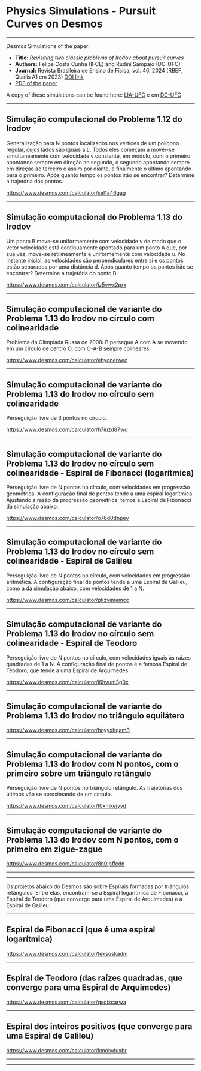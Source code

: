 # Physics Simulations - Pursuit Curves on Desmos

<hr>
Desmos Simulations of the paper:
<ul>
<li><b>Title:</b> <i>Revisiting two classic problems of Irodov about pursuit curves</i></li>
<li><b>Authors:</b> Felipe Costa Cunha (IFCE) and Rudini Sampaio (DC-UFC)</li>
<li><b>Journal:</b> Revista Brasileira de Ensino de Física, vol. 46, 2024 (RBEF, Qualis A1 em 2023) <a href="http://dx.doi.org/10.1590/1806-9126-rbef-2023-0307">DOI link</a></li>
<li><a href="irodov.pdf">PDF of the paper</a></li>
</ul>

A copy of these simulations can be found here: [LIA-UFC](http://www.lia.ufc.br/~rudini/publ/irodov.htm) e em [DC-UFC](http://sites.dc.ufc.br/~rudini/publ/irodov.htm)


<hr>
<H2>Simulação computacional do Problema 1.12 do Irodov</H2>
Generalização para N pontos localizados nos vértices de um polígono regular, cujos lados são iguais a L.
Todos eles começam a mover-se simultaneamente com velocidade v constante, em módulo, com o primeiro apontando sempre em direção ao segundo,
o segundo apontando sempre em direção ao terceiro e assim por diante, e finalmente o último apontando para o primeiro.
Após quanto tempo os pontos irão se encontrar? Determine a trajetória dos pontos.<br>

https://www.desmos.com/calculator/sel1a46gag

<hr>
<H2>Simulação computacional do Problema 1.13 do Irodov</H2>
Um ponto B move-se uniformemente com velocidade v de modo que o vetor velocidade está continuamente apontado para um ponto A que,
por sua vez, move-se retilineamente e uniformemente com velocidade u. No instante inicial, as velocidades são perpendiculares entre si
e os pontos estão separados por uma distância d. Após quanto tempo os pontos irão se encontrar? Determine a trajetória do ponto B.<br>

https://www.desmos.com/calculator/jz5vwx2prx


<hr>
<H2>Simulação computacional de variante do Problema 1.13 do Irodov no círculo com colinearidade</H2>
Problema da Olimpíada Russa de 2008: B persegue A com A se movendo em um círculo de centro O, com O-A-B sempre colineares.<br>

https://www.desmos.com/calculator/ebyoneiwec


<hr>
<H2>Simulação computacional de variante do Problema 1.13 do Irodov no círculo sem colinearidade</H2>
Perseguição livre de 3 pontos no círculo.<br>

https://www.desmos.com/calculator/h7iuzd87wq


<hr>
<H2>Simulação computacional de variante do Problema 1.13 do Irodov no círculo sem colinearidade - Espiral de Fibonacci (logarítmica)</H2>
Perseguição livre de N pontos no círculo, com velocidades em progressão geométrica. A configuração final de pontos tende a uma espiral logarítmica.
Ajustando a razão da progressão geométrica, temos a Espiral de Fibonacci da simulação abaixo.<br>

https://www.desmos.com/calculator/o76d0dnpev

<hr>
<H2>Simulação computacional de variante do Problema 1.13 do Irodov no círculo sem colinearidade - Espiral de Galileu</H2>
Perseguição livre de N pontos no círculo, com velocidades em progressão aritmética.
A configuração final de pontos tende a uma Espiral de Galileu, como a da simulação abaixo, com velocidades de 1 a N.<br>

https://www.desmos.com/calculator/pkzvimemcc

<hr>
<H2>Simulação computacional de variante do Problema 1.13 do Irodov no círculo sem colinearidade - Espiral de Teodoro</H2>
Perseguição livre de N pontos no círculo, com velocidades iguais às raízes quadradas de 1 a N.
A configuração final de pontos é a famosa Espiral de Teodoro, que tende a uma Espiral de Arquimedes.<br>

https://www.desmos.com/calculator/i6hvum3g0x


<hr>
<H2>Simulação computacional de variante do Problema 1.13 do Irodov no triângulo equilátero</H2>

https://www.desmos.com/calculator/hoyyxhqam3


<hr>
<H2>Simulação computacional de variante do Problema 1.13 do Irodov com N pontos, com o primeiro sobre um triângulo retângulo</H2>
Perseguição livre de N pontos no triângulo retângulo. As trajetórias dos últimos vão se aproximando de um círculo.<br>

https://www.desmos.com/calculator/t0xmkejyyd


<hr>
<H2>Simulação computacional de variante do Problema 1.13 do Irodov com N pontos, com o primeiro em zigue-zague</H2>

https://www.desmos.com/calculator/8n0ipffcdn


<hr>
<hr>

Os projetos abaixo do Desmos são sobre Espirais formadas por triângulos retângulos.
Entre elas, encontram-se a Espiral logarítmica de Fibonacci, a Espiral de Teodoro (que converge para uma Espiral de Arquimedes) e a Espiral de Galileu.

<hr>
<H2>Espiral de Fibonacci (que é uma espiral logarítmica)</H2>

https://www.desmos.com/calculator/feksqskadm


<hr>
<H2>Espiral de Teodoro (das raízes quadradas, que converge para uma Espiral de Arquimedes)</H2>

https://www.desmos.com/calculator/qsdixcarwa


<hr>
<H2>Espiral dos inteiros positivos (que converge para uma Espiral de Galileu)</H2>

https://www.desmos.com/calculator/kmoivduxbr


<hr>
<hr>
</BODY></HTML>
